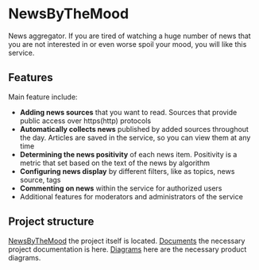 # NewsByTheMood
News aggregator. If you are tired of watching a huge number of news that you are not interested in or even worse spoil your mood, you will like this service.

## Features
Main feature include:
* **Adding news sources** that you want to read. Sources that provide public access over https(http) protocols 
* **Automatically collects news** published by added sources throughout the day. Articles are saved in the service, so you can view them at any time
* **Determining the news positivity** of each news item. Positivity is a metric that set based on the text of the news by algorithm 
* **Сonfiguring news display** by different filters, like as topics, news source, tags 
* **Сommenting on news** within the service for authorized users
* Additional features for moderators and administrators of the service

## Project structure
[NewsByTheMood](https://github.com/AleksCiares/NewsByTheMood/tree/master/NewsByTheMood "NewsByTheMood") the project itself is located.
[Documents](https://github.com/AleksCiares/NewsByTheMood/tree/master/docs "NewsByTheMood") the necessary project documentation is here.
[Diagrams](https://github.com/AleksCiares/NewsByTheMood/tree/master/docs "NewsByTheMood") here are the necessary product diagrams.